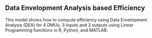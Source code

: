<h2>Data Envelopment Analysis based Efficiency</h2>

This model shows how to compute efficiency using Data Envelopment Analysis (DEA) for 4 DMUs, 3 inputs and 2 outputs using Linear Programming functions in R, Python, and MATLAB.
